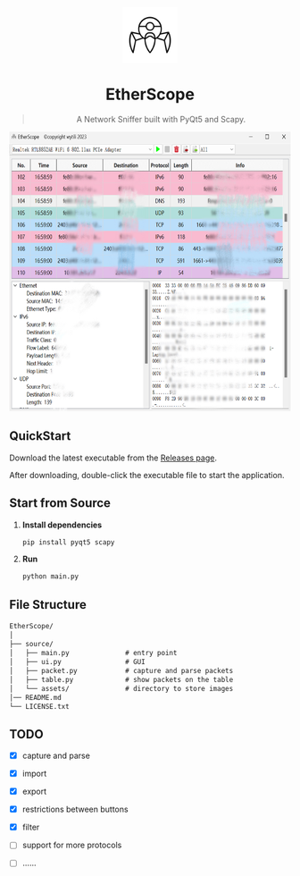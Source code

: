 <p align="center">
  <img src="source/assets/logo.svg" width="100" height="100" style="vertical-align: middle;" />
</p>
<h1 align="center">EtherScope</h1>


> <p align="center">
>  A Network Sniffer built with PyQt5 and Scapy.
> </p>

<p align="center">
	<img src="source/assets/screenshot.jpg" width=650 height=500>
</p>

## QuickStart

Download the latest executable from the [Releases page](https://github.com/wytili/EtherScope/releases).

After downloading, double-click the executable file to start the application.

## Start from Source

1. **Install dependencies**

   ```sh
   pip install pyqt5 scapy
   ```

2. **Run**

   ```sh
   python main.py
   ```

## File Structure

```
EtherScope/
│
├── source/
│   ├── main.py              # entry point
│   ├── ui.py                # GUI
│   ├── packet.py            # capture and parse packets
│   ├── table.py             # show packets on the table 
│   └── assets/           	 # directory to store images
│── README.md
└── LICENSE.txt              
```

## TODO

- [x] capture and parse
- [x] import
- [x] export
- [x] restrictions between buttons
- [x] filter
- [ ] support for more protocols
- [ ] ......

